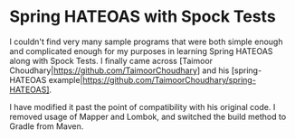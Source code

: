 # Spring HATEOAS with Spock Tests
I couldn't find very many sample programs that were both simple enough and complicated enough for my purposes in
learning Spring HATEOAS along with Spock Tests. I finally came across [Taimoor Choudhary|https://github.com/TaimoorChoudhary] and his [spring-HATEOAS example|https://github.com/TaimoorChoudhary/spring-HATEOAS].

I have modified it past the point of compatibility with his original code. I removed usage of Mapper and Lombok, and switched the build method to Gradle from Maven. 